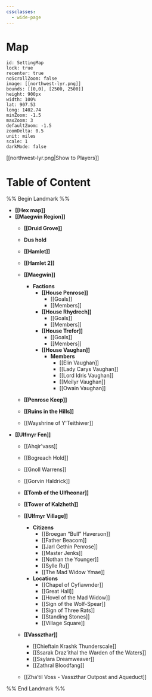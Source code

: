 ```yaml
---
cssclasses:
  - wide-page
---
```

# Map
```leaflet  
id: SettingMap
lock: true  
recenter: true  
noScrollZoom: false  
image: [[northwest-lyr.png]]  
bounds: [[0,0], [2500, 2500]]
height: 900px  
width: 100%  
lat: 907.53  
long: 1402.74 
minZoom: -1.5  
maxZoom: 3  
defaultZoom: -1.5  
zoomDelta: 0.5  
unit: miles  
scale: 1  
darkMode: false  
```
[[northwest-lyr.png|Show to Players]]
# Table of Content
%% Begin Landmark %%
- **[[Hex map]]**
- **[[Maegwin Region]]**
	- **[[Druid Grove]]**

	- **Dus hold**

	- **[[Hamlet]]**

	- **[[Hamlet 2]]**

	- **[[Maegwin]]**
		- **Factions**
			- **[[House Penrose]]**
				- [[Goals]]
				- [[Members]]
			- **[[House Rhydrech]]**
				- [[Goals]]
				- [[Members]]
			- **[[House Trefor]]**
				- [[Goals]]
				- [[Members]]
			- **[[House Vaughan]]**
				- **Members**
					- [[Elin Vaughan]]
					- [[Lady Carys Vaughan]]
					- [[Lord Idris Vaughan]]
					- [[Meilyr Vaughan]]
					- [[Owain Vaughan]]
	- **[[Penrose Keep]]**

	- **[[Ruins in the Hills]]**

	- [[Wayshrine of Y'Teithiwer]]
- **[[Ulfmyr Fen]]**
	- [[Ahqir'vass]]
	- [[Bogreach Hold]]
	- [[Gnoll Warrens]]
	- [[Gorvin Haldrick]]
	- **[[Tomb of the Ulfheonar]]**

	- **[[Tower of Kalzheth]]**

	- **[[Ulfmyr Village]]**
		- **Citizens**
			- [[Broegan “Bull” Haverson]]
			- [[Father Beacom]]
			- [[Jarl Gethin Penrose]]
			- [[Master Jenks]]
			- [[Nothan the Younger]]
			- [[Sylle Ru]]
			- [[The Mad Widow Ymae]]
		- **Locations**
			- [[Chapel of Cyfiawnder]]
			- [[Great Hall]]
			- [[Hovel of the Mad Widow]]
			- [[Sign of the Wolf-Spear]]
			- [[Sign of Three Rats]]
			- [[Standing Stones]]
			- [[Village Square]]
	- **[[Vasszthar]]**
		- [[Chieftain Krashk Thunderscale]]
		- [[Ssarak Draz’ithal the Warden of the Waters]]
		- [[Ssylara Dreamweaver]]
		- [[Zathral Bloodfang]]
	- [[Zha’til Voss - Vasszthar Outpost and Aqueduct]]

%% End Landmark %%
